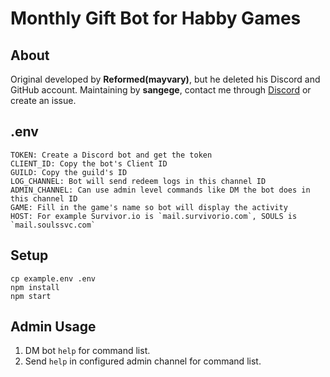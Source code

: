 # Monthly Gift Bot for Habby Games

## About
Original developed by **Reformed(mayvary)**, but he deleted his Discord and GitHub account.
Maintaining by **sangege**, contact me through [Discord](https://discord.com/users/523114942434639873) or create an issue.

## .env
```
TOKEN: Create a Discord bot and get the token
CLIENT_ID: Copy the bot's Client ID
GUILD: Copy the guild's ID
LOG_CHANNEL: Bot will send redeem logs in this channel ID
ADMIN_CHANNEL: Can use admin level commands like DM the bot does in this channel ID
GAME: Fill in the game's name so bot will display the activity
HOST: For example Survivor.io is `mail.survivorio.com`, SOULS is `mail.soulssvc.com`
```

## Setup
```
cp example.env .env
npm install
npm start
```

## Admin Usage
1. DM bot `help` for command list.
2. Send `help` in configured admin channel for command list.

